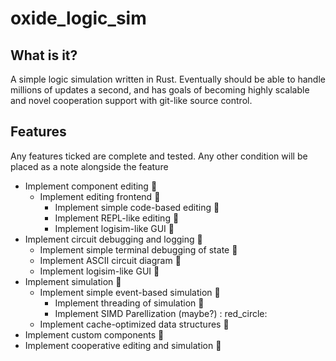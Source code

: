 # oxide_logic_sim

## What is it?
A simple logic simulation written in Rust. Eventually should be able to handle millions of updates a second, and has goals of becoming highly scalable
and novel cooperation support with git-like source control.

## Features 
Any features ticked are complete and tested. Any other condition will be placed as a note alongside the feature
- Implement component editing :red_circle:
  - Implement editing frontend :red_circle:
    - Implement simple code-based editing :red_circle:
    - Implement REPL-like editing :red_circle:
    - Implement logisim-like GUI :red_circle:
- Implement circuit debugging and logging :red_circle:
  - Implement simple terminal debugging of state :red_circle:
  - Implement ASCII circuit diagram :red_circle:
  - Implement logisim-like GUI :red_circle:
- Implement simulation :red_circle:
  - Implement simple event-based simulation :red_circle:
    - Implement threading of simulation :red_circle:
    - Implement SIMD Parellization (maybe?) : red_circle:
  - Implement cache-optimized data structures :red_circle:
- Implement custom components :red_circle:
- Implement cooperative editing and simulation :red_circle:
